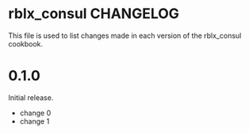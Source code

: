 # rblx_consul CHANGELOG

This file is used to list changes made in each version of the rblx_consul cookbook.

# 0.1.0

Initial release.

- change 0
- change 1

